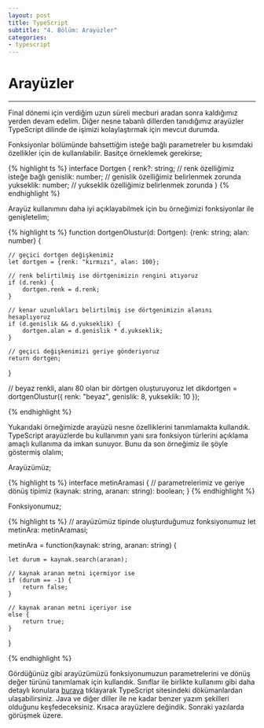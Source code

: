 ```yaml
---
layout: post
title: TypeScript 
subtitle: "4. Bölüm: Arayüzler"
categories:
- typescript
---
```


# Arayüzler
-----------
Final dönemi için verdiğim uzun süreli mecburi aradan sonra kaldığımız yerden devam edelim.
Diğer nesne tabanlı dillerden tanıdığımız arayüzler TypeScript dilinde de işimizi kolaylaştırmak için mevcut durumda.  

Fonksiyonlar bölümünde bahsettiğim isteğe bağlı parametreler bu kısımdaki özellikler için de kullanılabilir.
Basitçe örneklemek gerekirse;  

{% highlight ts %}
interface Dortgen {
    renk?: string; 	// renk özelliğimiz isteğe bağlı
    genislik: number;	// genislik özelliğimiz belirlenmek zorunda
    yukseklik: number;	// yukseklik özelliğimiz belirlenmek zorunda
}
{% endhighlight %}

Arayüz kullanımını daha iyi açıklayabilmek için bu örneğimizi fonksiyonlar ile genişletelim;

{% highlight ts %}
function dortgenOlustur(d: Dortgen): {renk: string; alan: number} {
	
    // geçici dortgen değişkenimiz
    let dortgen = {renk: "kırmızı", alan: 100};

    // renk belirtilmiş ise dörtgenimizin rengini atıyoruz
    if (d.renk) {
        dortgen.renk = d.renk;
    }

    // kenar uzunlukları belirtilmiş ise dörtgenimizin alanını hesaplıyoruz
    if (d.genislik && d.yukseklik) {
        dortgen.alan = d.genislik * d.yukseklik;
    }

    // geçici değişkenimizi geriye gönderiyoruz
    return dortgen;
}

// beyaz renkli, alanı 80 olan bir dörtgen oluşturuyoruz
let dikdortgen = dortgenOlustur({ renk: "beyaz", genislik: 8, yukseklik: 10 });

{% endhighlight %}

Yukarıdaki örneğimizde arayüzü nesne özelliklerini tanımlamakta kullandık.
TypeScript arayüzlerde bu kullanımın yanı sıra fonksiyon türlerini açıklama amaçlı kullanıma da imkan sunuyor.
Bunu da son örneğimiz ile şöyle göstermiş olalım;

Arayüzümüz;  

{% highlight ts %}
interface metinAramasi {
	// parametrelerimiz ve geriye dönüş tipimiz
    (kaynak: string, aranan: string): boolean;
}
{% endhighlight %}

Fonksiyonumuz;

{% highlight ts %}
// arayüzümüz tipinde oluşturduğumuz fonksiyonumuz
let metinAra: metinAramasi;

metinAra = function(kaynak: string, aranan: string) {

    let durum = kaynak.search(aranan);

    // kaynak aranan metni içermiyor ise
    if (durum == -1) {
        return false;
    }

    // kaynak aranan metni içeriyor ise
    else {
        return true;
    }
}

{% endhighlight %}

Gördüğünüz gibi arayüzümüzü fonksiyonumuzun parametrelerini ve dönüş değer türünü tanımlamak için kullandık.
Sınıflar ile birlikte kullanımı gibi daha detaylı konulara [buraya][0] tıklayarak TypeScript sitesindeki dökümanlardan ulaşabilirsiniz.
Java ve diğer diller ile ne kadar benzer yazım şekilleri olduğunu keşfedeceksiniz.
Kısaca arayüzlere değindik. Sonraki yazılarda görüşmek üzere.

[0]: http://www.typescriptlang.org/docs/handbook/interfaces.html